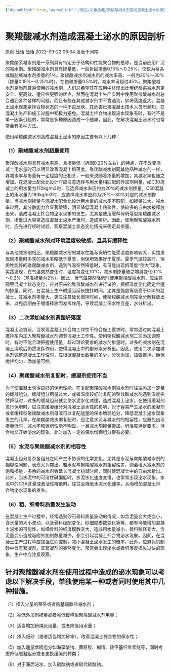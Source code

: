 ```yaml
---
{"dg-publish":true,"permalink":"/笔记/文章收藏/聚羧酸减水剂造成混凝土泌水的原因剖析/","tags":["聚羧酸减水剂","减水剂","混凝土","泌水","砼"],"noteIcon":""}
---
```



# 聚羧酸减水剂造成混凝土泌水的原因剖析

原创 砼话 砼话 2022-09-22 06:04 发表于河南

聚羧酸系减水剂是一系列具有特定分子结构和性能聚合物的总称，是当前应用广泛的减水剂。聚羧酸减水剂具有掺量低，一般折固掺量0.15%～0.25%，仅仅为萘系或脂肪族减水剂掺量的1/4。聚羧酸减水剂减水剂的减水率高，一般为20%～30%（掺量0.15%～0.25%时），在饱和掺量0.5%时，减水率可超过45%。聚羧酸减水剂是当前普遍使用的减水剂，人们总希望其在应用中体现出比传统萘系减水剂更安全、更高效、适应性更强的优点，然而在混凝土生产实践中使用聚羧酸减水剂总会遇到各种各样的问题，而且有些在其他减水剂中不曾遇到，如坍落度返大。混凝土泌水现象是拌合物状态的一种不良反映，其危害已被混凝土技术人员所熟知，在混凝土生产和施工过程中都极力避免。混凝土拌合物出现泌水现象有时，有时不是单一因素引起的，常常是多种原因造成一个结果，因此，在解决混凝土泌水时也常常会有多种方法。

使用聚羧酸减水剂造成混凝土泌水的原因主要有以下几种：

### （1）聚羧酸减水剂超量使用

聚羧酸减水剂具有减水率高，且掺量低（折固0.20%左右）的特点，在不改变混凝土用水量时可以明显改善混凝土坍落度。聚羧酸减水剂同其他品种减水剂一样，其减水率与掺量有一定程度的正相关，一般来说随着掺量的增加，其减水率也随之增加。在混凝土配合比设计时应注意选择与用水量相匹配的外加剂用量，如C30混凝土的用水量为170kg/m3时，应选择减水率应约为20%的减水剂掺量，C50混凝土的用水量为160kg/m3时，应选择减水率应约为25%～30%对应的减水剂掺量。当减水剂掺量与混凝土配合比设计用水量的减水率不匹配，如掺量过大，减水率过高，其分散能力会显著增强，明显降低混凝土粘聚性，使较多的自由水被释放出来，造成混凝土拌合物泌水现象的发生。尤其是使用缓释保坍落型聚羧酸减水剂，掺量过大容易造成混凝土泌水严重时，造成离析。因此，使用聚羧酸减水剂时，应先进行经时试验，观察混凝土状态变化情况来确定其掺量。

### （2）聚羧酸减水剂对环境温度较敏感，且具有缓释性

与其他减水剂相比，聚羧酸减水剂的减水性能与保坍性能受温度影响较大，实践发现同掺量时冬季的减水率略低于夏季，但保坍效果好于夏季。夏季气温较高时，保坍性能好的聚羧酸减水剂，遇到气温突然降低时，有可能出现坍落度“倒大”现象。实践发现，在气温突然变化时，温度每变化10℃，减水剂掺量随之增减变化0.1%～0.2%（基准掺量为2%）。因此，当气温突然降低时使用聚羧酸减水剂，应注意观察混凝土状态变化，应对原来的聚羧酸减水剂进行试验，根据温度变化确定合适的掺量。同时，在混凝土生产时适当延长搅拌时间，尤其是强度等级高于C50的混凝土，其减水剂掺量大，更应注意延长搅拌时间，使聚羧酸减水剂完全分散释放出来，以免后期由于缓慢释放而发挥作用，导致混凝土保水性变差，水分析出。

### （3）二次添加减水剂调整坍落度

混凝土浇筑前，当发现混凝土拌合物工作性不符合施工要求时，常常通过向混凝土搅拌车内加入聚羧酸减水剂调节混凝土工作性。使用聚羧酸减水剂二次添加调整时，有时不能合理把握使用量，超过理论要求的减水剂掺量时，过多的减水剂在混凝土浇筑后仍然发挥作用，使得混凝土中的部分水分析出。因此，使用二次添加减水剂调整混凝土工作性时，应根据混凝土数量的多少，分次添加，加强搅拌，确保搅拌均匀，添加量可控。

### （4）聚羧酸减水剂复配时，缓凝剂使用不当

为了使混凝土获得良好的保坍性能，在复配聚羧酸减水剂减水剂时往往添加一定量的缓凝组分。缓凝组分用量过大，或者温度较好时复配的聚羧酸减水剂遇到温度突然降低时，过多的缓凝组分就会使水泥水化减缓，造成混凝土泌水。在使用缓凝剂进行保坍时，应注意缓凝组分对混凝土泌水性的影响，对于容易产生泌水的缓凝剂或者缓释型聚羧酸减水剂母液可以复配适量的保水增稠组分，降低混凝土泌水现象发生的几率。在聚羧酸减水剂复配时，应注意水泥与减水剂的相容性，应避免出现掺量低时，减水率和保坍性能不明显，一旦减水剂掺量掺加，坍落度满足要求，拌合物又开始泌水的现象，此时加入一定的保水增稠组分很有必要。

### （5）水泥与聚羧酸减水剂的相容性

混凝土组分复杂各组分之间产生不协调的化学变化，尤其是水泥与聚羧酸减水剂的相容性问题，表现尤为突出。若水泥与聚羧酸减水剂相容性差，则会增大减水剂的饱和掺量，多余的减水剂会延长混凝土初凝时间，同时使混凝土中的自由水析出。此外，当水泥中的可溶性碱偏低时，水泥水化速度变慢，也常常出现泌水现象。水泥中的C3A含量或者活性降低时，往往会降低水泥水化速率，从而增加混凝土拌合物泌水现象的发生。

### （6）粗、细骨料质量发生波动

在混凝土生产过程中，经常遇到砂石骨料质量波动的情况，如含泥量变大或变小，含水量的大小波动，以及骨料级配变化，砂细度模数变化等等，都有可能增加混凝土泌水的可能性。如细骨料的细度模数变大，造成用水量减小，骨料粒径变大，含泥量变小造成吸附外加剂数量减少，都会引起混凝土拌合物泌水现象。因此，在混凝土生产过程中应加强过程控制，减小混凝土泌水发生的概率。此外，应避免机制砂中含有絮凝剂，其絮凝剂的突然变化，常常会出现泌水或者坍落度损失过快的现象，生产中应注意观察。

## 针对聚羧酸减水剂在使用过程中造成的泌水现象可以考虑以下解决手段，单独使用某一种或者同时使用其中几种措施。

（1）掺入少量的萘系或者氨基磺酸盐减水剂；

（2）减低外加剂掺量或者减低缓释型聚羧酸减水剂用量；

（3）适当增加粉煤灰用量，或者降低用水量；

（4）掺入细砂（或者适当增加砂率），改善混凝土拌合物的保水性；

（5）加入适量增稠组分如海藻酸钠、黄原胶、糊精、羧甲基纤维素醚等，同时考虑降低缓凝组分或者更换缓凝剂种类；

（6）对于滞后泌水，加入硫酸钠或者硫代硫酸钠。